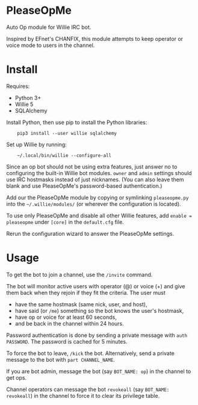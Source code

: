# PleaseOpMe
Auto Op module for Willie IRC bot.

Inspired by EFnet's CHANFIX, this module attempts to keep operator or voice mode to users in the channel.


Install
=======

Requires:

* Python 3+
* Willie 5
* SQLAlchemy

Install Python, then use pip to install the Python libraries:

        pip3 install --user willie sqlalchemy

Set up Willie by running:

        ~/.local/bin/willie --configure-all

Since an op bot should not be using extra features, just answer no to configuring the built-in Willie bot modules. `owner` and `admin` settings should use IRC hostmasks instead of just nicknames. (You can also leave them blank and use PleaseOpMe's password-based authentication.)

Add our the PleaseOpMe module by copying or symlinking `pleaseopme.py` into the `~/.willie/modules/` (or wherever the configuration is located).

To use only PleaseOpMe and disable all other Willie features, add `enable = pleaseopme` under `[core]` in the `default.cfg` file.

Rerun the configuration wizard to answer the PleaseOpMe settings.


Usage
=====

To get the bot to join a channel, use the `/invite` command.

The bot will monitor active users with operator (@) or voice (+) and give them back when they rejoin if they fit the criteria. The user must 

* have the same hostmask (same nick, user, and host), 
* have said (or `/me`) something so the bot knows the user's hostmask, 
* have op or voice for at least 60 seconds, 
* and be back in the channel within 24 hours.

Password authentication is done by sending a private message with `auth PASSWORD`. The password is cached for 5 minutes.

To force the bot to leave, `/kick` the bot. Alternatively, send a private message to the bot with `part CHANNEL_NAME`.

If you are bot admin, message the bot (say `BOT_NAME: op`) in the channel to get ops.

Channel operators can message the bot `revokeall` (say `BOT_NAME: revokeall`) in the channel to force it to clear its privilege table.

